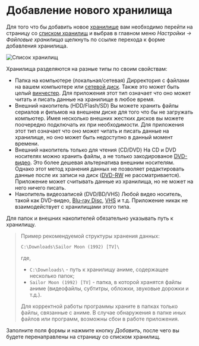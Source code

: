 # Добавление нового хранилища

Для того что бы добавить новое [хранилище](/ru/user/storage/list.md#storage) вам необходимо перейти на страницу со
[списком хранилищ](/ru/user/storage/list.md) и выбрав в главном меню *Настройки -> Файловые хранилища* щелкнуть по
ссылке перехода к форме добавления хранилища.

![Список хранилищ](https://raw.github.com/anime-db/anime-db-docs/master/images/ru/storage/menu.jpg)

<a name="type"></a>
Хранилища разделяются на разные типы по своим свойствам:

- Папка на компьютере (локальная/сетевая)
    Дирректория с файлами на вашем компьютере или [сетевой диск](http://ru.wikipedia.org/wiki/Сетевой_диск). Также это
    может быть целый [винчестер](http://ru.wikipedia.org/wiki/Жёсткий_диск). Для приложения этот тип означает что оно
    может читать и писать данные на хранилище в любое время.
- Внешний накопитель (HDD/Flash/SD)
    Вы можете хранить файлы сериалов и фильмов на внешнем диске для того что бы не загружать компьютер. Имея несколько
    внешних жестких дисков вы можете поочередно подключать их при необходимости. Для приложения этот тип означает что
    оно может читать и писать данные на хранилище, но оно может быть недоступно в данный момент времени.
- Внешний накопитель только для чтения (CD/DVD)
    На CD и DVD носителях можно хранить файлы, а не только закодированое
    [DVD-видео](http://ru.wikipedia.org/wiki/DVD#DVD-.D0.B2.D0.B8.D0.B4.D0.B5.D0.BE). Это более дешевая альтернатива
    внешним носителям. Однако этот метод хранения данных не позволяет редактировать данные после их записи на диск
    ([DVD-RW](http://ru.wikipedia.org/wiki/DVD-RW) не рассматривается). Приложение может считывать данные из хранилища,
    но не может на него ничего писать.
- Накопитель видеозаписей (DVD/BD/VHS)
   Любой видео носитель, такой как DVD-видео, [Blu-ray Disc](http://ru.wikipedia.org/wiki/Blu-ray_Disc),
   [VHS](http://ru.wikipedia.org/wiki/VHS) и т.д. Приложение никак не взаимодействует с хранилищами этого типа.

Для папок и внешних накопителей обязательно указывать путь к хранилищу.

> Пример рекомендуемой структуры хранения данных:
> ```
> C:\Downloads\Sailor Moon (1992) [TV]\
> ```
> где,
> - `C:\Downloads\` - путь к хранилищу аниме, содержащее несколько папок;
> - `Sailor Moon (1992) [TV]` - папка, в которой хранятся файлы аниме (видеофайлы, субтитры, обложки, звуковые дорожки
> и т.д.).
>
> Для корректной работы программы храните в папках только файлы, связанные с аниме. В случае обнаружения в папке иных
> файлов или программ, возможны сбои в работе приложения.

Заполните поля формы и нажмите кнопку *Добавить*, после чего вы будете перенаправлены на страницу со списком хранилищ.